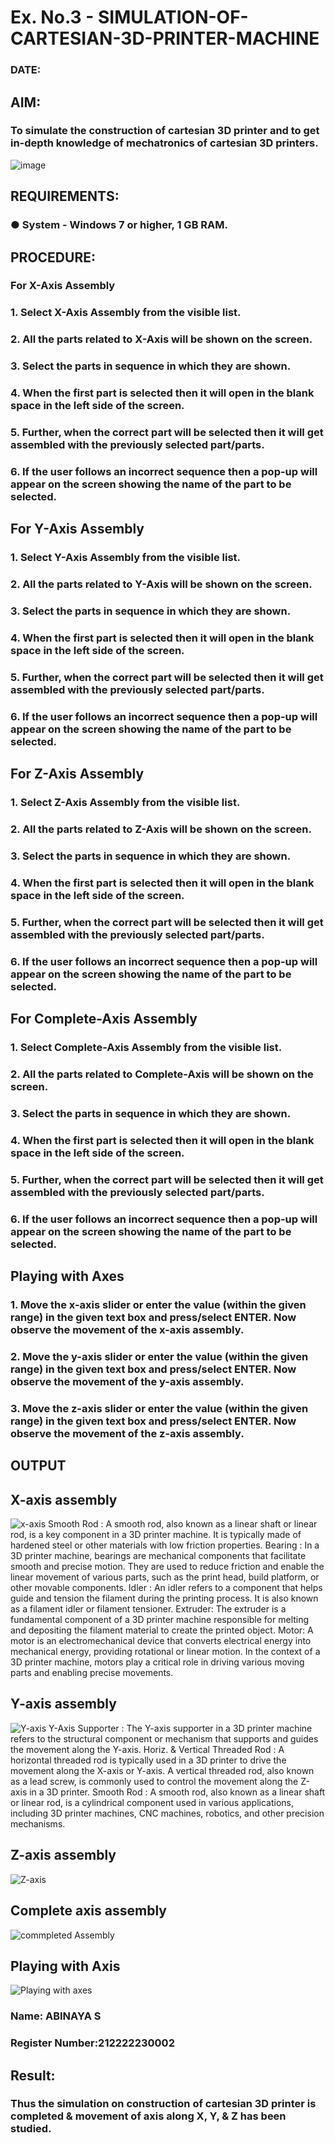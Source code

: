 # Ex. No.3 - SIMULATION-OF-CARTESIAN-3D-PRINTER-MACHINE
### DATE: 

## AIM:
### To simulate the construction of cartesian 3D printer and to get in-depth knowledge of mechatronics of cartesian 3D printers.

![image](https://github.com/Sellakumar1987/Ex.-No.-3---SIMULATION-OF-CARTESIAN-3D-PRINTER-MACHINE/assets/113594316/69572917-1257-45d7-bf57-ff48a6e5a711)

## REQUIREMENTS:
### ●	System - Windows 7 or higher, 1 GB RAM.

## PROCEDURE:
### For X-Axis Assembly
###   1.	Select X-Axis Assembly from the visible list.
###   2.	All the parts related to X-Axis will be shown on the screen.
###   3.	Select the parts in sequence in which they are shown.
###   4.	When the first part is selected then it will open in the blank space in the left side of the screen.
###   5.	Further, when the correct part will be selected then it will get assembled with the previously selected part/parts.
###   6.	If the user follows an incorrect sequence then a pop-up will appear on the screen showing the name of the part to be selected.

## For Y-Axis Assembly
###   1.	Select Y-Axis Assembly from the visible list.
###   2.	All the parts related to Y-Axis will be shown on the screen.
###   3.	Select the parts in sequence in which they are shown.
###   4.	When the first part is selected then it will open in the blank space in the left side of the screen.
###   5.	Further, when the correct part will be selected then it will get assembled with the previously selected part/parts.
###   6.	If the user follows an incorrect sequence then a pop-up will appear on the screen showing the name of the part to be selected.

## For Z-Axis Assembly
###   1.	Select Z-Axis Assembly from the visible list.
###   2.	All the parts related to Z-Axis will be shown on the screen.
###   3.	Select the parts in sequence in which they are shown.
###   4.	When the first part is selected then it will open in the blank space in the left side of the screen.
###   5.	Further, when the correct part will be selected then it will get assembled with the previously selected part/parts.
###   6.	If the user follows an incorrect sequence then a pop-up will appear on the screen showing the name of the part to be selected.

## For Complete-Axis Assembly
###   1.	Select Complete-Axis Assembly from the visible list.
###   2.	All the parts related to Complete-Axis will be shown on the screen.
###   3.	Select the parts in sequence in which they are shown.
###   4.	When the first part is selected then it will open in the blank space in the left side of the screen.
###   5.	Further, when the correct part will be selected then it will get assembled with the previously selected part/parts.
###   6.	If the user follows an incorrect sequence then a pop-up will appear on the screen showing the name of the part to be selected.

## Playing with Axes
###   1.	Move the x-axis slider or enter the value (within the given range) in the given text box and press/select ENTER. Now observe the movement of the x-axis assembly.
###   2.	Move the y-axis slider or enter the value (within the given range) in the given text box and press/select ENTER. Now observe the movement of the y-axis assembly.
###   3.	Move the z-axis slider or enter the value (within the given range) in the given text box and press/select ENTER. Now observe the movement of the z-axis assembly.

## OUTPUT
## X-axis assembly
![x-axis](https://github.com/abinayasangeetha/Ex.-No.-3---SIMULATION-OF-CARTESIAN-3D-PRINTER-MACHINE/assets/119393675/f9410038-572f-490d-aba3-74c2b0ecb0d0)
Smooth Rod : 
       A smooth rod, also known as a linear shaft or linear rod, is a key component in a 3D printer machine. It is typically made of hardened steel or other materials with low friction properties. 
Bearing : 
       In a 3D printer machine, bearings are mechanical components that facilitate smooth and precise motion. They are used to reduce friction and enable the linear movement of various parts, such as the print head, build platform, or other movable components.
Idler :
       An idler refers to a component that helps guide and tension the filament during the printing process. It is also known as a filament idler or filament tensioner.
Extruder:
       The extruder is a fundamental component of a 3D printer machine responsible for melting and depositing the filament material to create the printed object.
Motor: 
       A motor is an electromechanical device that converts electrical energy into mechanical energy, providing rotational or linear motion. In the context of a 3D printer machine, motors play a critical role in driving various moving parts and enabling precise movements.
       
## Y-axis assembly
![Y-axis](https://github.com/abinayasangeetha/Ex.-No.-3---SIMULATION-OF-CARTESIAN-3D-PRINTER-MACHINE/assets/119393675/1034ce66-c722-4da2-8f4b-3e6cab306280)
Y-Axis Supporter :
       The Y-axis supporter in a 3D printer machine refers to the structural component or mechanism that supports and guides the movement along the Y-axis. 
Horiz. & Vertical Threaded Rod :
       A horizontal threaded rod is typically used in a 3D printer to drive the movement along the X-axis or Y-axis.
       A vertical threaded rod, also known as a lead screw, is commonly used to control the movement along the Z-axis in a 3D printer.
Smooth Rod :
       A smooth rod, also known as a linear shaft or linear rod, is a cylindrical component used in various applications, including 3D printer machines, CNC machines, robotics, and other precision mechanisms.


## Z-axis assembly
![Z-axis](https://github.com/abinayasangeetha/Ex.-No.-3---SIMULATION-OF-CARTESIAN-3D-PRINTER-MACHINE/assets/119393675/f899db4f-145a-4870-8a61-9e64b867b2e4)
## Complete axis assembly
![commpleted Assembly](https://github.com/abinayasangeetha/Ex.-No.-3---SIMULATION-OF-CARTESIAN-3D-PRINTER-MACHINE/assets/119393675/dc14c65c-7f2e-4f73-a7f9-802b330d5052)
## Playing with Axis
![Playing with axes](https://github.com/abinayasangeetha/Ex.-No.-3---SIMULATION-OF-CARTESIAN-3D-PRINTER-MACHINE/assets/119393675/dbde4748-7688-4bb7-a989-51fa42f7180b)



### Name: ABINAYA S
### Register Number:212222230002

## Result: 
### Thus the simulation on construction of cartesian 3D printer is completed & movement of axis along X, Y, & Z has been studied.
